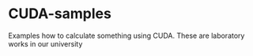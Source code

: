 # CUDA-samples
Examples how to calculate something using CUDA.
These are laboratory works in our university
